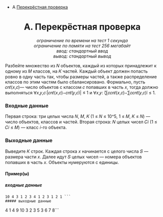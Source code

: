 + A [Перекрёстная проверка](#A)

<a name="A"></a>
<h1 align="center">A. Перекрёстная проверка</h1>
<p align="center"><i>ограничение по времени на тест 1 секунда<br>
ограничение по памяти на тест 256 мегабайт<br>
ввод: стандартный ввод<br>
вывод: стандартный вывод</i></p>


Разбейте множество из 𝑁 объектов, каждый из которых принадлежит к одному из 𝑀 классов, на 𝐾 частей.
Каждый объект должен попасть ровно в одну часть так, чтобы размеры частей, а также распределение классов по этим частям было сбалансировано.
Формально, пусть 𝑐𝑛𝑡(𝑥,𝑐)— число объектов с классом 𝑐 попавших в часть 𝑥, тогда должно выполняться ∀𝑥,𝑦,𝑐:|𝑐𝑛𝑡(𝑥,𝑐)−𝑐𝑛𝑡(𝑦,𝑐)| ≤ 1 и ∀𝑥,𝑦: ∣∑𝑐𝑐𝑛𝑡(𝑥,𝑐)−∑𝑐𝑐𝑛𝑡(𝑦,𝑐)∣ ≤ 1.

### Входные данные

Первая строка: три целых числа 𝑁, 𝑀, 𝐾 (1 ≤ 𝑁 ≤ 10^5, 1 ≤ 𝑀, 𝐾 ≤ 𝑁) — число объектов, классов и частей.
Вторая строка: 𝑁 целых чисел 𝐶𝑖 (1 ≤ 𝐶𝑖 ≤ 𝑀) — класс 𝑖-го объекта.

### Выходные данные

Выведите 𝐾 строк.
Каждая строка 𝑥 начинается с целого числа 𝑆 — размера части 𝑥.
Далее идут 𝑆 целых чисел — номера объектов попавших в часть 𝑥.
Объекты нумеруются с единицы.

#### Пример(ы)
##### входные данные
```
10 4 3 1 2 3 4 1 2 3 1 2 1 ```
##### выходные данные
```
4 1 4 9 10 3 2 3 5 3 6 7 8```
